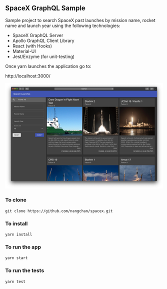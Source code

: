 ## SpaceX GraphQL Sample

Sample project to search SpaceX past launches by mission name, rocket name and launch year using the following technologies:

* SpaceX GraphQL Server
* Apollo GraphQL Client Library
* React (with Hooks)
* Material-UI
* Jest/Enzyme (for unit-testing)

Once yarn launches the application go to:

http://localhost:3000/

![screenshot](src/images/screenshot.png)

### To clone

    git clone https://github.com/nangchan/spacex.git

### To install

    yarn install

### To run the app

    yarn start

### To run the tests

    yarn test